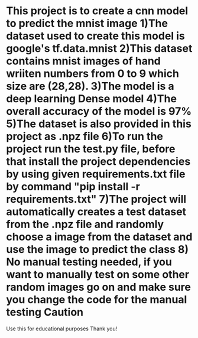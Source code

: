 This project is to create a cnn model to predict the mnist image
1)The dataset used to create this model is google's tf.data.mnist 
2)This dataset contains mnist images of hand wriiten numbers from 0 to 9 which size are (28,28).
3)The model is a deep learning Dense model
4)The overall accuracy of the model is 97%
5)The dataset is also provided in this project as .npz file
6)To run the project run the test.py file, before that install the project dependencies by using given requirements.txt file
by command "pip install -r requirements.txt"
7)The project will automatically creates a test dataset from the .npz file and randomly choose a image from the dataset and use the image to predict the class
8) No manual testing needed, if you want to manually test on some other random images go on and make sure you change the code for the manual testing
Caution
=======
Use this for educational purposes
Thank you!
